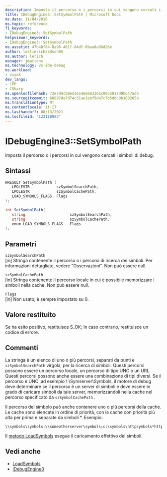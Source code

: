 ```yaml
---
description: Imposta il percorso o i percorsi in cui vengono cercati i simboli di debug.
title: IDebugEngine3::SetSymbolPath | Microsoft Docs
ms.date: 11/04/2016
ms.topic: reference
f1_keywords:
- IDebugEngine3::SetSymbolPath
helpviewer_keywords:
- IDebugEngine3::SetSymbolPath
ms.assetid: 47b48f84-8a96-401f-84df-0baa8a96d26e
author: leslierichardson95
ms.author: lerich
manager: jmartens
ms.technology: vs-ide-debug
ms.workload:
- vssdk
dev_langs:
- CPP
- CSharp
ms.openlocfilehash: 73e7d4cb8ed36546e60326bc0935817d9b647adb
ms.sourcegitcommit: 68897da7d74c31ae1ebf5d47c7b5ddc9b108265b
ms.translationtype: MT
ms.contentlocale: it-IT
ms.lasthandoff: 08/13/2021
ms.locfileid: "122118983"
---
```

# <a name="idebugengine3setsymbolpath"></a>IDebugEngine3::SetSymbolPath
Imposta il percorso o i percorsi in cui vengono cercati i simboli di debug.

## <a name="syntax"></a>Sintassi

```cpp
HRESULT SetSymbolPath (
   LPOLESTR            szSymbolSearchPath,
   LPOLESTR            szSymbolCachePath,
   LOAD_SYMBOLS_FLAGS  Flags
);
```

```csharp
int SetSymbolPath(
   string                    szSymbolSearchPath,
   string                    szSymbolCachePath,
   enum_LOAD_SYMBOLS_FLAGS   Flags
);
```

## <a name="parameters"></a>Parametri

`szSymbolSearchPath`\
[in] Stringa contenente il percorso o i percorsi di ricerca dei simboli. Per informazioni dettagliate, vedere "Osservazioni". Non può essere null.

`szSymbolCachePath`\
[in] Stringa contenente il percorso locale in cui è possibile memorizzare i simboli nella cache. Non può essere null.

`Flags`\
[in] Non usato; è sempre impostato su 0.

## <a name="return-value"></a>Valore restituito
 Se ha esito positivo, restituisce S_OK; In caso contrario, restituisce un codice di errore.

## <a name="remarks"></a>Commenti
 La stringa è un elenco di uno o più percorsi, separati da punti e `szSymbolSearchPath` virgola, per la ricerca di simboli. Questi percorsi possono essere un percorso locale, un percorso di tipo UNC o un URL. Questi percorsi possono anche essere una combinazione di tipi diversi. Se il percorso è UNC ,ad esempio \\ \Symserver\Symbols, il motore di debug deve determinare se il percorso è un server di simboli e deve essere in grado di caricare simboli da tale server, memorizzandoli nella cache nel percorso specificato da `szSymbolCachePath` .

 Il percorso del simbolo può anche contenere uno o più percorsi della cache. Le cache sono elencate in ordine di priorità, con la cache con priorità più alta per prima e separate da simboli *. Esempio:

```
\\symbols\symbols;\\someotherserver\symbols;c:\symbols\httpsymbols*https://msdl.microsoft.com
```

 Il [metodo LoadSymbols](../../../extensibility/debugger/reference/idebugengine3-loadsymbols.md) esegue il caricamento effettivo dei simboli.

## <a name="see-also"></a>Vedi anche
- [LoadSymbols](../../../extensibility/debugger/reference/idebugengine3-loadsymbols.md)
- [IDebugEngine3](../../../extensibility/debugger/reference/idebugengine3.md)
